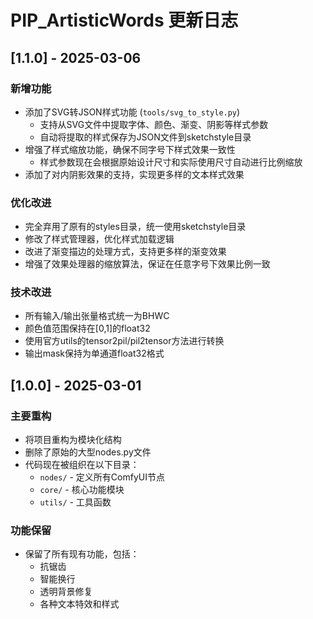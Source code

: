 # PIP_ArtisticWords 更新日志

## [1.1.0] - 2025-03-06

### 新增功能
- 添加了SVG转JSON样式功能 (`tools/svg_to_style.py`)
  - 支持从SVG文件中提取字体、颜色、渐变、阴影等样式参数
  - 自动将提取的样式保存为JSON文件到sketchstyle目录
- 增强了样式缩放功能，确保不同字号下样式效果一致性
  - 样式参数现在会根据原始设计尺寸和实际使用尺寸自动进行比例缩放
- 添加了对内阴影效果的支持，实现更多样的文本样式效果

### 优化改进
- 完全弃用了原有的styles目录，统一使用sketchstyle目录
- 修改了样式管理器，优化样式加载逻辑
- 改进了渐变描边的处理方式，支持更多样的渐变效果
- 增强了效果处理器的缩放算法，保证在任意字号下效果比例一致

### 技术改进
- 所有输入/输出张量格式统一为BHWC
- 颜色值范围保持在[0,1]的float32
- 使用官方utils的tensor2pil/pil2tensor方法进行转换
- 输出mask保持为单通道float32格式

## [1.0.0] - 2025-03-01

### 主要重构
- 将项目重构为模块化结构
- 删除了原始的大型nodes.py文件
- 代码现在被组织在以下目录：
  - `nodes/` - 定义所有ComfyUI节点
  - `core/` - 核心功能模块
  - `utils/` - 工具函数

### 功能保留
- 保留了所有现有功能，包括：
  - 抗锯齿
  - 智能换行
  - 透明背景修复
  - 各种文本特效和样式
